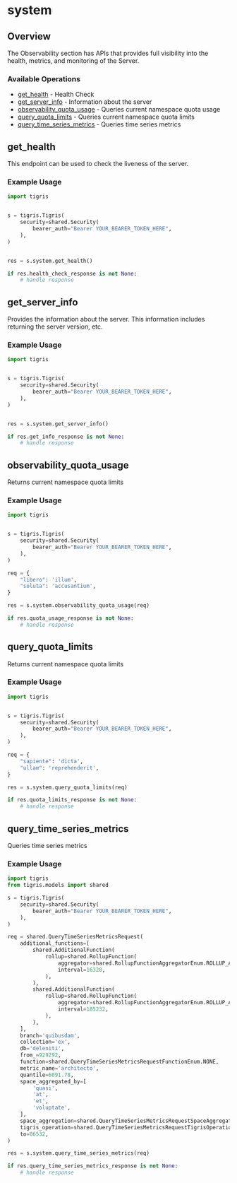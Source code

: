 # system

## Overview

The Observability section has APIs that provides full visibility into the health, metrics, and monitoring of the Server.

### Available Operations

* [get_health](#get_health) - Health Check
* [get_server_info](#get_server_info) - Information about the server
* [observability_quota_usage](#observability_quota_usage) - Queries current namespace quota usage
* [query_quota_limits](#query_quota_limits) - Queries current namespace quota limits
* [query_time_series_metrics](#query_time_series_metrics) - Queries time series metrics

## get_health

This endpoint can be used to check the liveness of the server.

### Example Usage

```python
import tigris


s = tigris.Tigris(
    security=shared.Security(
        bearer_auth="Bearer YOUR_BEARER_TOKEN_HERE",
    ),
)


res = s.system.get_health()

if res.health_check_response is not None:
    # handle response
```

## get_server_info

Provides the information about the server. This information includes returning the server version, etc.

### Example Usage

```python
import tigris


s = tigris.Tigris(
    security=shared.Security(
        bearer_auth="Bearer YOUR_BEARER_TOKEN_HERE",
    ),
)


res = s.system.get_server_info()

if res.get_info_response is not None:
    # handle response
```

## observability_quota_usage

Returns current namespace quota limits

### Example Usage

```python
import tigris


s = tigris.Tigris(
    security=shared.Security(
        bearer_auth="Bearer YOUR_BEARER_TOKEN_HERE",
    ),
)

req = {
    "libero": 'illum',
    "soluta": 'accusantium',
}

res = s.system.observability_quota_usage(req)

if res.quota_usage_response is not None:
    # handle response
```

## query_quota_limits

Returns current namespace quota limits

### Example Usage

```python
import tigris


s = tigris.Tigris(
    security=shared.Security(
        bearer_auth="Bearer YOUR_BEARER_TOKEN_HERE",
    ),
)

req = {
    "sapiente": 'dicta',
    "ullam": 'reprehenderit',
}

res = s.system.query_quota_limits(req)

if res.quota_limits_response is not None:
    # handle response
```

## query_time_series_metrics

Queries time series metrics

### Example Usage

```python
import tigris
from tigris.models import shared

s = tigris.Tigris(
    security=shared.Security(
        bearer_auth="Bearer YOUR_BEARER_TOKEN_HERE",
    ),
)

req = shared.QueryTimeSeriesMetricsRequest(
    additional_functions=[
        shared.AdditionalFunction(
            rollup=shared.RollupFunction(
                aggregator=shared.RollupFunctionAggregatorEnum.ROLLUP_AGGREGATOR_COUNT,
                interval=16328,
            ),
        ),
        shared.AdditionalFunction(
            rollup=shared.RollupFunction(
                aggregator=shared.RollupFunctionAggregatorEnum.ROLLUP_AGGREGATOR_MIN,
                interval=185232,
            ),
        ),
    ],
    branch='quibusdam',
    collection='ex',
    db='deleniti',
    from_=929292,
    function=shared.QueryTimeSeriesMetricsRequestFunctionEnum.NONE,
    metric_name='architecto',
    quantile=6091.78,
    space_aggregated_by=[
        'quasi',
        'at',
        'et',
        'voluptate',
    ],
    space_aggregation=shared.QueryTimeSeriesMetricsRequestSpaceAggregationEnum.AVG,
    tigris_operation=shared.QueryTimeSeriesMetricsRequestTigrisOperationEnum.READ,
    to=86532,
)

res = s.system.query_time_series_metrics(req)

if res.query_time_series_metrics_response is not None:
    # handle response
```
